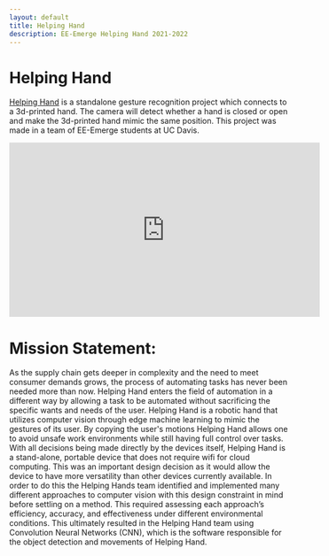 ```yaml
---
layout: default
title: Helping Hand
description: EE-Emerge Helping Hand 2021-2022
---
```


# Helping Hand
[Helping Hand](https://github.com/EE-Emerge/EE-Emerge2022_GestureRecognition) is a standalone gesture recognition project which connects to a 3d-printed hand. The camera will detect whether a hand is closed or open and make the 3d-printed hand mimic the same position. This project was made in a team of EE-Emerge students at UC Davis.
<iframe src="https://www.youtube.com/embed/4b-WMEtJNqc"
        width="560"
        height="315"
        frameborder="0"
        align="center"
        allowfullscreen>
</iframe>

# Mission Statement:
As the supply chain gets deeper in complexity and the need to meet consumer demands grows, the process of automating tasks has never been needed more than now. Helping Hand enters the field of automation in a different way by allowing a task to be automated without sacrificing the specific wants and needs of the user. Helping Hand is a robotic hand that utilizes computer vision through edge machine learning to mimic the gestures of its user. By copying the user's motions Helping Hand allows one to avoid unsafe work environments while still having full control over tasks. With all decisions being made directly by the devices itself, Helping Hand is a stand-alone, portable device that does not require wifi for cloud computing. This was an important design decision as it would allow the device to have more versatility than other devices currently available. In order to do this the Helping Hands team identified and implemented many different approaches to computer vision with this design constraint in mind before settling on a method. This required assessing each approach’s efficiency, accuracy, and effectiveness under different environmental conditions. This ultimately resulted in the Helping Hand team using Convolution Neural Networks (CNN), which is the software responsible for the object detection and movements of Helping Hand.  
